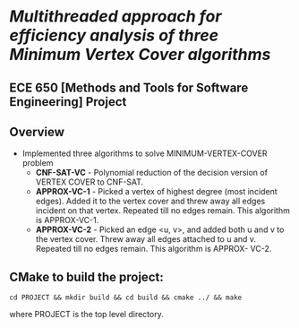 # *Multithreaded approach for efficiency analysis of three Minimum Vertex Cover algorithms*
## ECE 650 [Methods and Tools for Software Engineering] Project

## Overview

-   Implemented three algorithms to solve MINIMUM-VERTEX-COVER problem
    - **CNF-SAT-VC** - Polynomial reduction of the decision version of VERTEX COVER to CNF-SAT.
    - **APPROX-VC-1** - Picked a vertex of highest degree (most incident edges). Added it to the vertex cover and threw away all edges incident on that vertex. Repeated till no edges remain. This algorithm is APPROX-VC-1.
    - **APPROX-VC-2** - Picked an edge <u, v>, and added both u and v to the vertex cover. Threw away all edges attached to u and v. Repeated till no edges remain. This algorithm is APPROX- VC-2.

## CMake to build the project:

    cd PROJECT && mkdir build && cd build && cmake ../ && make

where PROJECT is the top level directory.
